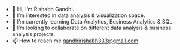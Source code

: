 - 👋 Hi, I’m Rishabh Gandhi. 
- 👀 I’m interested in data analysis & visualization space. 
- 🌱 I’m currently learning Data Analytics, Business Analytics & SQL. 
- 💞️ I’m looking to collaborate on different data analysis & business analysis projects. 
- 📫 How to reach me 
  gandhirishabh333@gmail.com 

<!---
Rishabh-data18/Rishabh-data18 is a ✨ special ✨ repository because its `README.md` (this file) appears on your GitHub profile.
You can click the Preview link to take a look at your changes.
--->
